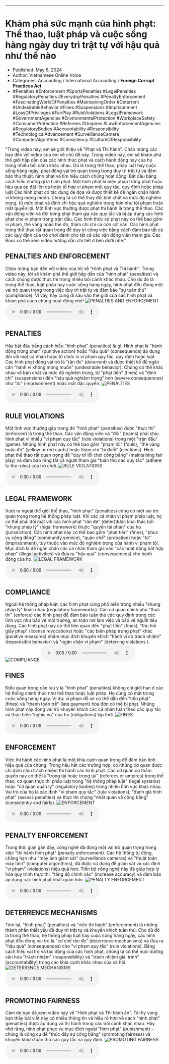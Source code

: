 
---

# Khám phá sức mạnh của hình phạt: Thể thao, luật pháp và cuộc sống hàng ngày duy trì trật tự với hậu quả như thế nào

- Published: May 6, 2024
- Author: Vietnamese Online Voice
- Categories: Accounting / International Accounting / **Foreign Corrupt Practices Act**
- #Penalties #Enforcement #SportsPenalties #LegalPenalties #RegulatoryPenalties #EverydayPenalties #PenaltyEnforcement #FascinatingWorldOfPenalties #MaintainingOrder #Deterrent #UndesirableBehavior #Fines #Suspensions #Imprisonment #LossOfPrivileges #FairPlay #RuleViolations #LegalFramework #GovernmentAgencies #EnvironmentalProtection #WorkplaceSafety #ConsumerProtection #Referees #Umpires #LawEnforcementAgencies #RegulatoryBodies #Accountability #Responsibility #TechnologicalAdvancement #SurveillanceCamera #ComputerAlgorithms #Consistency #CultureOfResponsibility

"Trong video này, em sẽ giới thiệu về "Phạt và Thi hành". Chào mừng các bạn đến với video của em về chủ đề này. Trong video này, em sẽ khám phá thế giới hấp dẫn của các hình thức phạt và cách hành động này của họ trong nhiều bối cảnh khác nhau. Dù là trong thể thao, pháp luật hay cuộc sống hàng ngày, phạt đóng vai trò quan trọng trong duy trì trật tự và đảm bảo thủ thuật. hình phạt và tìm hiểu cách chúng hoạt động! Bắt đầu bằng cách hiểu những gì là hình phạt. Một hình phạt là biện pháp trừng phạt hoặc hậu quả áp đặt lên cá hoặc tổ hợp vi phạm một quy tắc, quy định hoặc pháp luật Các hình phạt có tác dụng đe dọa và được thiết kế để ngăn chặn hành vi không mong muốn. Chúng ta có thể thay đổi tính chất và mức độ nghiêm trọng, từ mức phạt và đình chỉ hậu quả nghiêm trọng hơn như tội phạm hoặc mất quyền lợi. Một lĩnh vực thường được phạt thi hành là trong thể thao. Các vận động viên và đội bóng phải tham gia các quy tắc và bị áp dụng các hình phạt cho vi phạm trong trận đấu. Các hình thức xử phạt này có thể bao gồm vi phạm, thẻ vàng hoặc thẻ đỏ, thậm chí chí cả cơn sốt sân. Các hình phạt trong thể thao rất quan trọng để duy trì công việc bằng cách đảm bảo tất cả các quy định của trò chơi dành cho tất cả các vận động viên tham gia. Các Boss có thể xem video hướng dẫn chi tiết ở bên dưới nhé."


## PENALTIES AND ENFORCEMENT

Chào mừng bạn đến với video của tôi về "Hình phạt và Thi hành". Trong video này, tôi sẽ khám phá thế giới hấp dẫn của "hình phạt" (penalties) và cách chúng được thực thi trong nhiều bối cảnh khác nhau. Cho dù đó là trong thể thao, luật pháp hay cuộc sống hàng ngày, hình phạt đều đóng một vai trò quan trọng trong việc duy trì trật tự và đảm bảo "sự tuân thủ" (compliance). Vì vậy, hãy cùng đi sâu vào thế giới của các hình phạt và khám phá cách chúng hoạt động nhé!
![PENALTIES AND ENFORCEMENT](https://http-archiver-apis-production-80.schnworks.com/storage/images/transitions/2024-05-06/transition--22297258571-Montserrat-Medium-512DA8.jpg)
<audio controls>
    <source src="https://http-archiver-apis-production-80.schnworks.com/storage/storage/audio/file-28626038103.mp3" type="audio/mpeg">
</audio>



## PENALTIES

Hãy bắt đầu bằng cách hiểu "hình phạt" (penalties) là gì. Hình phạt là "hành động trừng phạt" (punitive action) hoặc "hậu quả" (consequence) áp dụng đối với một cá nhân hoặc tổ chức vì vi phạm quy tắc, quy định hoặc luật. Các hình phạt đóng vai trò là "răn đe" (deterrent) và được thiết kế để ngăn cản "hành vi không mong muốn" (undesirable behavior). Chúng có thể khác nhau về bản chất và mức độ nghiêm trọng, từ "phạt tiền" (fines) và "đình chỉ" (suspensions) đến "hậu quả nghiêm trọng" hơn (severe consequences) như "tù" (imprisonment) hoặc mất đặc quyền.
![PENALTIES](https://http-archiver-apis-production-80.schnworks.com/storage/images/transitions/2024-05-06/transition--40003138220-Montserrat-SemiBold-1A237E.jpg)
<audio controls>
    <source src="https://http-archiver-apis-production-80.schnworks.com/storage/storage/audio/file-43014157846.mp3" type="audio/mpeg">
</audio>



## RULE VIOLATIONS

Một lĩnh vực thường gặp trong đó "hình phạt" (penalties) được "thực thi" (enforced) là trong thể thao. Các vận động viên và "đội" (teams) phải chịu hình phạt vì nhiều "vi phạm quy tắc" (rule violations) trong một "trận đấu" (game). Những hình phạt này có thể bao gồm "phạm lỗi" (fouls), "thẻ vàng hoặc đỏ" (yellow or red cards) hoặc thậm chí "bị đuổi" (ejections). Hình phạt thể thao rất quan trọng để "duy trì lối chơi công bằng" (maintaining fair play) và đảm bảo rằng tất cả người tham gia "tuân thủ các quy tắc" (adhere to the rules) của trò chơi.
![RULE VIOLATIONS](https://http-archiver-apis-production-80.schnworks.com/storage/images/transitions/2024-05-06/transition-12343528305-Montserrat-Thin-880E4F.jpg)
<audio controls>
    <source src="https://http-archiver-apis-production-80.schnworks.com/storage/storage/audio/file-49421603126.mp3" type="audio/mpeg">
</audio>



## LEGAL FRAMEWORK

Vượt ra ngoài thế giới thể thao, "hình phạt" (penalties) cũng có một vai trò quan trọng trong hệ thống pháp luật. Khi các cá nhân vi phạm pháp luật, họ có thể phải đối mặt với các hình phạt "răn đe" (deter)được khai thác bởi "khung pháp lý" (legal framework) thuộc "quyền tài phán" của họ (jurisdiction). Các hình phạt này có thể bao gồm "phạt tiền" (fines), "phục vụ cộng đồng" (community service), "quản chế" (probation) hoặc "tù" (imprisonment), tùy thuộc vào mức độ nghiêm trọng của hành vi phạm tội. Mục đích là để ngăn chặn các cá nhân tham gia vào "các hoạt động bất hợp pháp" (illegal activities) và đưa ra "hậu quả" (consequences) cho hành động của họ.
![LEGAL FRAMEWORK](https://http-archiver-apis-production-80.schnworks.com/storage/images/transitions/2024-05-06/transition--16212775371-Montserrat-Black-512DA8.jpg)
<audio controls>
    <source src="https://http-archiver-apis-production-80.schnworks.com/storage/storage/audio/file-39853290119.mp3" type="audio/mpeg">
</audio>



## COMPLIANCE

Ngoài hệ thống pháp luật, các hình phạt cũng phổ biến trong nhiều "khung pháp lý" khác nhau (regulatory frameworks). Các cơ quan chính phủ "thực thi" (enforce) các hình phạt để đảm bảo tuân thủ các quy định trong các lĩnh vực như bảo vệ môi trường, an toàn nơi làm việc và bảo vệ người tiêu dùng. Các hình phạt này có thể liên quan đến "phạt tiền" (fines), "thu hồi giấy phép" (license revocations) hoặc "các biện pháp trừng phạt" khác (punitive measures) nhằm mục đích khuyến khích "hành vi có trách nhiệm" (responsible behavior) và "ngăn chặn vi phạm" (deterring violations ).
![COMPLIANCE](https://http-archiver-apis-production-80.schnworks.com/storage/images/transitions/2024-05-06/transition--330710914-Montserrat-ExtraBold-673AB7.jpg)
<audio controls>
    <source src="https://http-archiver-apis-production-80.schnworks.com/storage/storage/audio/file-33108493547.mp3" type="audio/mpeg">
</audio>



## FINES

Điều quan trọng cần lưu ý là "hình phạt" (penalties) không chỉ giới hạn ở các hệ thống chính thức như thể thao hoặc luật pháp. Họ cũng có mặt trong cuộc sống hàng ngày. Ví dụ: vi phạm đỗ xe có thể dẫn đến "tiền phạt" (fines) và "thanh toán trễ" (late payment) hóa đơn có thể bị phạt. Những hình phạt này đóng vai trò khuyến khích các cá nhân tuân theo các quy tắc và thực hiện "nghĩa vụ" của họ (obligations) kịp thời.
![FINES](https://http-archiver-apis-production-80.schnworks.com/storage/images/transitions/2024-05-06/transition--22739791061-Montserrat-Medium-004895.jpg)
<audio controls>
    <source src="https://http-archiver-apis-production-80.schnworks.com/storage/storage/audio/file-32236695927.mp3" type="audio/mpeg">
</audio>



## ENFORCEMENT

Việc thi hành các hình phạt là một khía cạnh quan trọng để đảm bảo tính hiệu quả của chúng. Trong hầu hết các trường hợp, có những cơ quan được chỉ định chịu trách nhiệm thi hành các hình phạt. Các cơ quan có thẩm quyền này có thể là "trọng tài hoặc trọng tài" (referees or umpires) trong thể thao, cơ quan thực thi pháp luật trong "hệ thống pháp luật" (legal systems) hoặc "cơ quan quản lý" (regulatory bodies) trong nhiều lĩnh vực khác nhau. Vai trò của họ là xác định "vi phạm quy tắc" (rule violations), "đánh giá hình phạt" (assess penalties) và thực thi chúng "nhất quán và công bằng" (consistently and fairly).
![ENFORCEMENT](https://http-archiver-apis-production-80.schnworks.com/storage/images/transitions/2024-05-06/transition--37770066104-Montserrat-Thin-004895.jpg)
<audio controls>
    <source src="https://http-archiver-apis-production-80.schnworks.com/storage/storage/audio/file-66164539371.mp3" type="audio/mpeg">
</audio>



## PENALTY ENFORCEMENT

Trong thời gian gần đây, công nghệ đã đóng một vai trò quan trọng trong việc "thi hành hình phạt" (penalty enforcement). Các hệ thống tự động, chẳng hạn như "máy ảnh giám sát" (surveillance cameras) và "thuật toán máy tính" (computer algorithms), đã được sử dụng để giám sát và xác định "vi phạm" (violations) hiệu quả hơn. Tiến bộ công nghệ này đã giúp hợp lý hóa quy trình thực thi, "tăng độ chính xác" (increase accuracy) và đảm bảo áp dụng các hình phạt nhất quán hơn.
![PENALTY ENFORCEMENT](https://http-archiver-apis-production-80.schnworks.com/storage/images/transitions/2024-05-06/transition-19830768460-Montserrat-Medium-283593.jpg)
<audio controls>
    <source src="https://http-archiver-apis-production-80.schnworks.com/storage/storage/audio/file-16605855677.mp3" type="audio/mpeg">
</audio>



## DETERRENCE MECHANISMS

Tóm lại, "hình phạt" (penalties) và "việc thi hành" (enforcement) là những thành phần thiết yếu để duy trì trật tự và khuyến khích tuân thủ. Cho dù đó là trong thể thao, hệ thống pháp luật hay cuộc sống hàng ngày, các hình phạt đều đóng vai trò là "cơ chế răn đe" (deterrence mechanisms) và đưa ra "hậu quả" (consequences) cho "vi phạm quy tắc" (rule violations). Bằng cách hiểu vai trò và tác động của các hình phạt, chúng ta có thể nuôi dưỡng văn hóa "trách nhiệm" (responsibility) và "trách nhiệm giải trình" (accountability) trong các khía cạnh khác nhau của xã hội.
![DETERRENCE MECHANISMS](https://http-archiver-apis-production-80.schnworks.com/storage/images/transitions/2024-05-06/transition--78164278324-Montserrat-ExtraBold-512DA8.jpg)
<audio controls>
    <source src="https://http-archiver-apis-production-80.schnworks.com/storage/storage/audio/file-31367788568.mp3" type="audio/mpeg">
</audio>



## PROMOTING FAIRNESS

Cảm ơn bạn đã xem video này về "Hình phạt và Thi hành án". Tôi hy vọng bạn thấy bài viết này có nhiều thông tin và hiểu rõ hơn về cách "hình phạt" (penalties) được áp dụng và thi hành trong các bối cảnh khác nhau. Hãy nhớ rằng, hình phạt phục vụ mục đích ngoài "hình phạt" (punishment) – chúng là công cụ để "thúc đẩy sự công bằng" (promoting fairness) và khuyến khích tuân thủ các quy tắc và quy định.
![PROMOTING FAIRNESS](https://http-archiver-apis-production-80.schnworks.com/storage/images/transitions/2024-05-06/transition-10561201066-Montserrat-Bold-1A237E.jpg)
<audio controls>
    <source src="https://http-archiver-apis-production-80.schnworks.com/storage/storage/audio/file-2052418897.mp3" type="audio/mpeg">
</audio>

